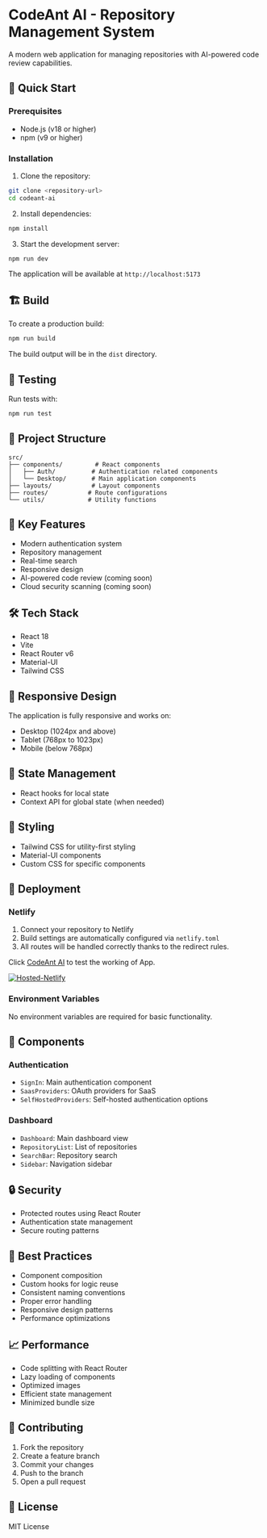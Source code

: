 # CodeAnt AI - Repository Management System

A modern web application for managing repositories with AI-powered code review capabilities.

## 🚀 Quick Start

### Prerequisites

- Node.js (v18 or higher)
- npm (v9 or higher)

### Installation

1. Clone the repository:
```bash
git clone <repository-url>
cd codeant-ai
```

2. Install dependencies:
```bash
npm install
```

3. Start the development server:
```bash
npm run dev
```

The application will be available at `http://localhost:5173`

## 🏗️ Build

To create a production build:

```bash
npm run build
```

The build output will be in the `dist` directory.

## 🧪 Testing

Run tests with:

```bash
npm run test
```

## 📁 Project Structure

```
src/
├── components/         # React components
│   ├── Auth/          # Authentication related components
│   └── Desktop/       # Main application components
├── layouts/           # Layout components
├── routes/           # Route configurations
└── utils/            # Utility functions
```

## 🔑 Key Features

- Modern authentication system
- Repository management
- Real-time search
- Responsive design
- AI-powered code review (coming soon)
- Cloud security scanning (coming soon)

## 🛠️ Tech Stack

- React 18
- Vite
- React Router v6
- Material-UI
- Tailwind CSS

## 📱 Responsive Design

The application is fully responsive and works on:
- Desktop (1024px and above)
- Tablet (768px to 1023px)
- Mobile (below 768px)

## 🔄 State Management

- React hooks for local state
- Context API for global state (when needed)

## 🎨 Styling

- Tailwind CSS for utility-first styling
- Material-UI components
- Custom CSS for specific components

## 🚀 Deployment

### Netlify

1. Connect your repository to Netlify
2. Build settings are automatically configured via `netlify.toml`
3. All routes will be handled correctly thanks to the redirect rules.

Click [CodeAnt AI](https://sunny-moonbeam-8519d1.netlify.app/) to test the working of App.


[![Hosted-Netlify](https://img.shields.io/badge/Hosted-Netlify-success?style=for-the-badge&logo=netlify)](https://sunny-moonbeam-8519d1.netlify.app/)

### Environment Variables

No environment variables are required for basic functionality.

## 🧩 Components

### Authentication
- `SignIn`: Main authentication component
- `SaasProviders`: OAuth providers for SaaS
- `SelfHostedProviders`: Self-hosted authentication options

### Dashboard
- `Dashboard`: Main dashboard view
- `RepositoryList`: List of repositories
- `SearchBar`: Repository search
- `Sidebar`: Navigation sidebar

## 🔒 Security

- Protected routes using React Router
- Authentication state management
- Secure routing patterns

## 🎯 Best Practices

- Component composition
- Custom hooks for logic reuse
- Consistent naming conventions
- Proper error handling
- Responsive design patterns
- Performance optimizations

## 📈 Performance

- Code splitting with React Router
- Lazy loading of components
- Optimized images
- Efficient state management
- Minimized bundle size

## 🤝 Contributing

1. Fork the repository
2. Create a feature branch
3. Commit your changes
4. Push to the branch
5. Open a pull request

## 📄 License

MIT License